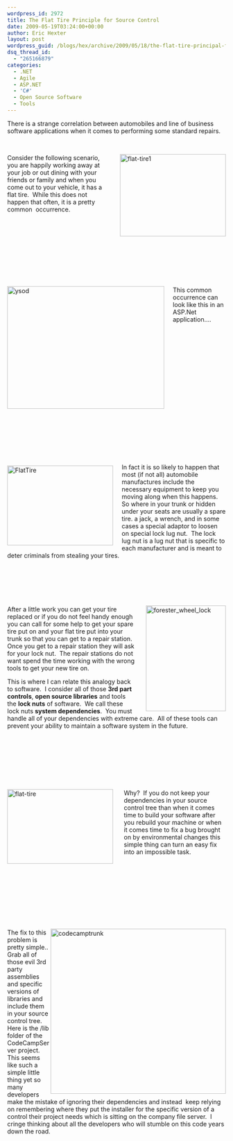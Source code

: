 ```yaml
---
wordpress_id: 2972
title: The Flat Tire Principle for Source Control
date: 2009-05-19T03:24:00+00:00
author: Eric Hexter
layout: post
wordpress_guid: /blogs/hex/archive/2009/05/18/the-flat-tire-principal-for-source-control.aspx
dsq_thread_id:
  - "265166879"
categories:
  - .NET
  - Agile
  - ASP.NET
  - 'C#'
  - Open Source Software
  - Tools
---
```

There is a strange correlation between automobiles and line of business software applications when it comes to performing some standard repairs.

&nbsp;

[<img border="0" align="right" width="244" src="//lostechies.com/erichexter/files/2011/03/flattire1_thumb_3947DCB0.jpg" alt="flat-tire1" height="190" style="border-right: 0px;border-top: 0px;margin: 0px 0px 0px 25px;border-left: 0px;border-bottom: 0px" />](//lostechies.com/erichexter/files/2011/03/flattire1_579293A6.jpg)Consider the following scenario, you are happily working away at your job or out dining with your friends or family and when you come out to your vehicle, it has a flat tire.&nbsp; While this does not happen that often, it is a pretty common&nbsp; occurrence.&nbsp; 

&nbsp;

&nbsp;

&nbsp;

&nbsp;

&nbsp;

[<img border="0" align="left" width="362" src="//lostechies.com/erichexter/files/2011/03/ysod_thumb_7FC75D69.jpg" alt="ysod" height="283" style="border-right: 0px;border-top: 0px;margin: 0px 20px 0px 0px;border-left: 0px;border-bottom: 0px" />](//lostechies.com/erichexter/files/2011/03/ysod_305ADB22.jpg)

This common occurrence can look like this in an ASP.Net application&hellip;. 

&nbsp;

&nbsp;

&nbsp;

&nbsp;

&nbsp;

&nbsp;

&nbsp;

&nbsp;

&nbsp;

&nbsp;

[<img border="0" align="left" width="244" src="//lostechies.com/erichexter/files/2011/03/FlatTire_thumb_2A361F38.jpg" alt="FlatTire" height="184" style="border-right: 0px;border-top: 0px;margin: 5px 20px 10px 0px;border-left: 0px;border-bottom: 0px" />](//lostechies.com/erichexter/files/2011/03/FlatTire_3AAE9033.jpg) In fact it is so likely to happen that most (if not all) automobile manufactures include the necessary equipment to keep you moving along when this happens.&nbsp; So where in your trunk or hidden under your seats are usually a spare tire. a jack, a wrench, and in some cases a special adaptor to loosen on special lock lug nut.&nbsp; The lock lug nut is a lug nut that is specific to each manufacturer and is meant to deter criminals from stealing your tires.&nbsp;&nbsp;&nbsp; 

&nbsp;

&nbsp;

&nbsp;

[<img border="0" align="right" width="184" src="//lostechies.com/erichexter/files/2011/03/forester_wheel_lock_thumb_15472D76.jpg" alt="forester_wheel_lock" height="244" style="border-right: 0px;border-top: 0px;margin: 0px 0px 0px 25px;border-left: 0px;border-bottom: 0px" />](//lostechies.com/erichexter/files/2011/03/forester_wheel_lock_3A44EDEF.jpg)After a little work you can get your tire replaced or if you do not feel handy enough you can call for some help to get your spare tire put on and your flat tire put into your trunk so that you can get to a repair station.&nbsp; Once you get to a repair station they will ask for your lock nut.&nbsp; The repair stations do not want spend the time working with the wrong tools to get your new tire on.&nbsp; 

This is where I can relate this analogy back to software.&nbsp; I consider all of those **3rd part controls**, **open source libraries** and tools the **lock nuts** of software.&nbsp; We call these lock nuts **system dependencies**.&nbsp; You must handle all of your dependencies with extreme care.&nbsp; All of these tools can prevent your ability to maintain a software system in the future.&nbsp; 

&nbsp;

&nbsp;

&nbsp;

&nbsp;

[<img border="0" align="left" width="244" src="//lostechies.com/erichexter/files/2011/03/flattire_thumb_3902E5C1.jpg" alt="flat-tire" height="172" style="border-right: 0px;border-top: 0px;margin: 0px 25px 0px 0px;border-left: 0px;border-bottom: 0px" />](//lostechies.com/erichexter/files/2011/03/flattire_1783B632.jpg) Why?&nbsp; If you do not keep your dependencies in your source control tree than when it comes time to build your software after you rebuild your machine or when it comes time to fix a bug brought on by environmental changes this simple thing can turn an easy fix into an impossible task.

&nbsp;

&nbsp;

&nbsp;

&nbsp;

&nbsp;

[<img border="0" align="right" width="404" src="//lostechies.com/erichexter/files/2011/03/codecamptrunk_thumb_39057672.jpg" alt="codecamptrunk" height="381" style="border-right: 0px;border-top: 0px;margin-left: 0px;border-left: 0px;margin-right: 0px;border-bottom: 0px" />](//lostechies.com/erichexter/files/2011/03/codecamptrunk_3015E433.jpg) The fix to this problem is pretty simple.. Grab all of those evil 3rd party assemblies and specific versions of libraries and include them in your source control tree.&nbsp; Here is the /lib folder of the CodeCampServer project.&nbsp; This seems like such a simple little thing yet so many developers make the mistake of ignoring their dependencies and instead&nbsp; keep relying on remembering where they put the installer for the specific version of a control their project needs which is sitting on the company file server.&nbsp; I cringe thinking about all the developers who will stumble on this code years down the road.